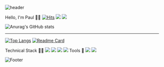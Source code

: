 ![header](https://capsule-render.vercel.app/api?type=waving&color=auto&height=200&animation=fadeIn&section=header&text=안녕하세요.)

Hello, I'm Paul 👋🏽
[![Hits](https://hits.seeyoufarm.com/api/count/incr/badge.svg?url=https%3A%2F%2Fgithub.com%2Fgrandbird2012&count_bg=%23A53DC8&title_bg=%23422D98&icon=&icon_color=%23E7E7E7&title=hits&edge_flat=false)](https://hits.seeyoufarm.com)
<img src="https://img.shields.io/badge/LinkedIn-0A66C2?style=for-the-badge&logo=LinkedIn&logoColor=black">
<img src="https://img.shields.io/badge/Instagram-E4405F?style=for-the-badge&logo=Instagram&logoColor=black">

![Anurag's GitHub stats](https://github-readme-stats.vercel.app/api?username=grandbird2012&show_icons=true&theme=radical)


---


[![Top Langs](https://github-readme-stats.vercel.app/api/top-langs/?username=grandbird2012&layout=compact)](https://github.com/grandbird2012/code-test-study)
[![Readme Card](https://github-readme-stats.vercel.app/api/pin/?username=grandbird2012&repo=coding-test-study&showowner=true)](https://github.com/grandbird2012/coding-test-study)


Technical Stack ✍🏻
<img src="https://img.shields.io/badge/Spring-6DB33F?style=for-the-badge&logo=Spring&logoColor=black">
<img src="https://img.shields.io/badge/JQuery-0769AD?style=for-the-badge&logo=JQuery&logoColor=black">
<img src="https://img.shields.io/badge/Oracle-F80000F?style=for-the-badge&logo=Oracle&logoColor=black">
<img src="https://img.shields.io/badge/Oracle-F80000F?style=for-the-badge&logo=Oracle&logoColor=black">
Tools 🔧
<img src="https://img.shields.io/badge/Git-F05032?style=for-the-badge&logo=git&logoColor=black">
<img src="https://img.shields.io/badge/Eclipse IDE-2C2255?style=for-the-badge&logo=Eclipse IDE&logoColor=black">

![Footer](https://capsule-render.vercel.app/api?type=waving&color=auto&height=200&section=footer)
<!--
[![Readme Card](https://github-readme-stats.vercel.app/api/pin/?username=anuraghazra&repo=github-readme-stats)](https://github.com/anuraghazra/github-readme-stats)
**grandbird2012/grandbird2012** is a ✨ _special_ ✨ repository because its `README.md` (this file) appears on your GitHub profile.

Here are some ideas to get you started:

- 🔭 I’m currently working on ...
- 🌱 I’m currently learning ...
- 👯 I’m looking to collaborate on ...
- 🤔 I’m looking for help with ...
- 💬 Ask me about ...
- 📫 How to reach me: ...
- 😄 Pronouns: ...
- ⚡ Fun fact: ...
-->

